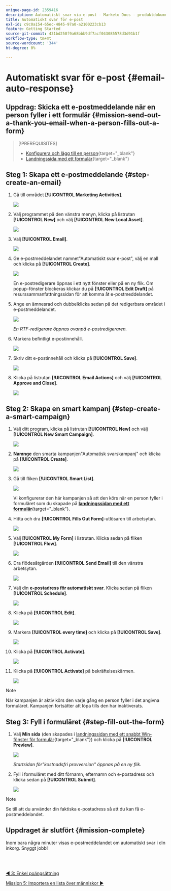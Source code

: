 ```yaml
---
unique-page-id: 2359416
description: Automatiskt svar via e-post - Marketo Docs - produktdokumentation
title: Automatiskt svar för e-post
exl-id: c9c0a154-65ec-4845-97a0-a2100223cb13
feature: Getting Started
source-git-commit: 431bd258f9a68bbb9df7acf043085578d3d91b1f
workflow-type: tm+mt
source-wordcount: '344'
ht-degree: 0%

---
```


# Automatiskt svar för e-post {#email-auto-response}

## Uppdrag: Skicka ett e-postmeddelande när en person fyller i ett formulär {#mission-send-out-a-thank-you-email-when-a-person-fills-out-a-form}

>[!PREREQUISITES]
>
>* [Konfigurera och lägg till en person](/help/marketo/getting-started/quick-wins/get-set-up-and-add-a-person.md){target="_blank"}
>* [Landningssida med ett formulär](/help/marketo/getting-started/quick-wins/landing-page-with-a-form.md){target="_blank"}

## Steg 1: Skapa ett e-postmeddelande {#step-create-an-email}

1. Gå till området **[!UICONTROL Marketing Activities]**.

   ![](assets/email-auto-response-1.png)

1. Välj programmet på den vänstra menyn, klicka på listrutan **[!UICONTROL New]** och välj **[!UICONTROL New Local Asset]**.

   ![](assets/email-auto-response-2.png)

1. Välj **[!UICONTROL Email]**.

   ![](assets/email-auto-response-3.png)

1. Ge e-postmeddelandet namnet&quot;Automatiskt svar e-post&quot;, välj en mall och klicka på **[!UICONTROL Create]**.

   ![](assets/email-auto-response-4.png)

   En e-postredigerare öppnas i ett nytt fönster eller på en ny flik. Om popup-fönster blockeras klickar du på **[!UICONTROL Edit Draft]** på resurssammanfattningssidan för att komma åt e-postmeddelandet.

1. Ange en ämnesrad och dubbelklicka sedan på det redigerbara området i e-postmeddelandet.

   ![](assets/email-auto-response-5.png)

   _En RTF-redigerare öppnas ovanpå e-postredigeraren._

1. Markera befintligt e-postinnehåll.

   ![](assets/email-auto-response-6.png)

1. Skriv ditt e-postinnehåll och klicka på **[!UICONTROL Save]**.

   ![](assets/email-auto-response-7.png)

1. Klicka på listrutan **[!UICONTROL Email Actions]** och välj **[!UICONTROL Approve and Close]**.

   ![](assets/email-auto-response-8.png)

## Steg 2: Skapa en smart kampanj {#step-create-a-smart-campaign}

1. Välj ditt program, klicka på listrutan **[!UICONTROL New]** och välj **[!UICONTROL New Smart Campaign]**.

   ![](assets/email-auto-response-9.png)

1. **Namnge** den smarta kampanjen&quot;Automatisk svarskampanj&quot; och klicka på **[!UICONTROL Create]**.

   ![](assets/email-auto-response-10.png)

1. Gå till fliken **[!UICONTROL Smart List]**.

   ![](assets/email-auto-response-11.png)

   Vi konfigurerar den här kampanjen så att den körs när en person fyller i formuläret som du skapade på [**landningssidan med ett formulär**](/help/marketo/getting-started/quick-wins/landing-page-with-a-form.md){target="_blank"}.

1. Hitta och dra **[!UICONTROL Fills Out Form]**-utlösaren till arbetsytan.

   ![](assets/email-auto-response-12.png)

1. Välj **[!UICONTROL My Form]** i listrutan. Klicka sedan på fliken **[!UICONTROL Flow]**.

   ![](assets/email-auto-response-13.png)

1. Dra flödesåtgärden **[!UICONTROL Send Email]** till den vänstra arbetsytan.

   ![](assets/email-auto-response-14.png)

1. Välj din **e-postadress för automatiskt svar**. Klicka sedan på fliken **[!UICONTROL Schedule]**.

   ![](assets/email-auto-response-15.png)

1. Klicka på **[!UICONTROL Edit]**.

   ![](assets/email-auto-response-16.png)

1. Markera **[!UICONTROL every time]** och klicka på **[!UICONTROL Save]**.

   ![](assets/email-auto-response-17.png)

1. Klicka på **[!UICONTROL Activate]**.

   ![](assets/email-auto-response-18.png)

1. Klicka på **[!UICONTROL Activate]** på bekräftelseskärmen.

   ![](assets/email-auto-response-19.png)

>[!NOTE]
>
>När kampanjen är aktiv körs den varje gång en person fyller i det angivna formuläret. Kampanjen fortsätter att löpa tills den har inaktiverats.

## Steg 3: Fyll i formuläret {#step-fill-out-the-form}

1. Välj **Min sida** (den skapades i [landningssidan med ett snabbt Win-fönster för formulär](/help/marketo/getting-started/quick-wins/landing-page-with-a-form.md){target="_blank"}) och klicka på **[!UICONTROL Preview]**.

   ![](assets/email-auto-response-20.png)

   _Startsidan för&quot;kostnadsfri provversion&quot; öppnas på en ny flik._

1. Fyll i formuläret med ditt förnamn, efternamn och e-postadress och klicka sedan på **[!UICONTROL Submit]**.

   ![](assets/email-auto-response-21.png)

>[!NOTE]
>
>Se till att du använder din faktiska e-postadress så att du kan få e-postmeddelandet.

## Uppdraget är slutfört {#mission-complete}

Inom bara några minuter visas e-postmeddelandet om automatiskt svar i din inkorg. Snyggt jobb!

<br> 

[◄ 3: Enkel poängsättning](/help/marketo/getting-started/quick-wins/simple-scoring.md)

[Mission 5: Importera en lista över människor ►](/help/marketo/getting-started/quick-wins/import-a-list-of-people.md)
